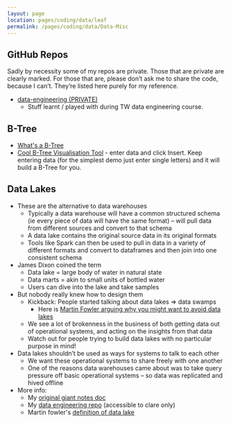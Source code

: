 ```yaml
---
layout: page
location: pages/coding/data/leaf
permalink: /pages/coding/data/Data-Misc
---
```


## GitHub Repos

Sadly by necessity some of my repos are private. Those that are private are clearly marked. For those that are, please don’t ask me to share the code, because I can’t. They’re listed here purely for my reference.

- [data-engineering (PRIVATE)](https://github.com/claresudbery/data-engineering.git)
    - Stuff learnt / played with during TW data engineering course.

## B-Tree

- [What's a B-Tree]()
- [Cool B-Tree Visualisation Tool](https://www.cs.usfca.edu/~galles/visualization/BTree.html) - enter data and click Insert. Keep entering data (for the simplest demo just enter single letters) and it will build a B-Tree for you.

## Data Lakes

- These are the alternative to data warehouses
    - Typically a data warehouse will have a common structured schema (ie every piece of data will have the same format) – will pull data from different sources and convert to that schema
    - A data lake contains the original source data in its original formats
    - Tools like Spark can then be used to pull in data in a variety of different formats and convert to dataframes and then join into one consistent schema
- James Dixon coined the term 
    - Data lake = large body of water in natural state
    - Data marts = akin to small units of bottled water
    - Users can dive into the lake and take samples
- But nobody really knew how to design them
    - Kickback: People started talking about data lakes => data swamps
        - Here is [Martin Fowler arguing why you might want to avoid data lakes](https://martinfowler.com/articles/data-monolith-to-mesh.html)
    - We see a lot of brokenness in the business of both getting data out of operational systems, and acting on the insights from that data
    - Watch out for people trying to build data lakes with no particular purpose in mind!
- Data lakes shouldn’t be used as ways for systems to talk to each other
    - We want these operational systems to share freely with one another
    - One of the reasons data warehouses came about was to take query pressure off basic operational systems – so data was replicated and hived offline
- More info: 
    - My [original giant notes doc](https://github.com/claresudbery/data-engineering/blob/master/Data%20Engineering%20Course.docx) 
    - My [data engineering repo](https://github.com/claresudbery/data-engineering.git) (accessible to clare only)
    - Martin fowler's [definition of data lake](https://martinfowler.com/bliki/DataLake.html)